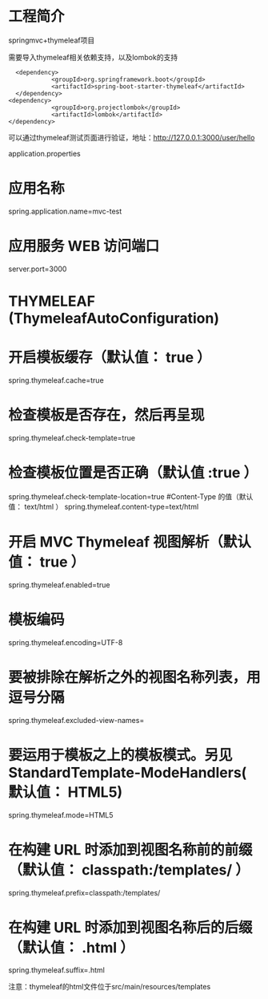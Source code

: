 # 工程简介

springmvc+thymeleaf项目

需要导入thymeleaf相关依赖支持，以及lombok的支持

```
  <dependency>
            <groupId>org.springframework.boot</groupId>
            <artifactId>spring-boot-starter-thymeleaf</artifactId>
  </dependency>
<dependency>
            <groupId>org.projectlombok</groupId>
            <artifactId>lombok</artifactId>
</dependency>  
```
可以通过thymeleaf测试页面进行验证，地址：http://127.0.0.1:3000/user/hello

application.properties
# 应用名称
spring.application.name=mvc-test
# 应用服务 WEB 访问端口
server.port=3000
# THYMELEAF (ThymeleafAutoConfiguration)
# 开启模板缓存（默认值： true ）
spring.thymeleaf.cache=true
# 检查模板是否存在，然后再呈现
spring.thymeleaf.check-template=true
# 检查模板位置是否正确（默认值 :true ）
spring.thymeleaf.check-template-location=true
#Content-Type 的值（默认值： text/html ）
spring.thymeleaf.content-type=text/html
# 开启 MVC Thymeleaf 视图解析（默认值： true ）
spring.thymeleaf.enabled=true
# 模板编码
spring.thymeleaf.encoding=UTF-8
# 要被排除在解析之外的视图名称列表，⽤逗号分隔
spring.thymeleaf.excluded-view-names=
# 要运⽤于模板之上的模板模式。另⻅ StandardTemplate-ModeHandlers( 默认值： HTML5)
spring.thymeleaf.mode=HTML5
# 在构建 URL 时添加到视图名称前的前缀（默认值： classpath:/templates/ ）
spring.thymeleaf.prefix=classpath:/templates/
# 在构建 URL 时添加到视图名称后的后缀（默认值： .html ）
spring.thymeleaf.suffix=.html


注意：thymeleaf的html文件位于src/main/resources/templates